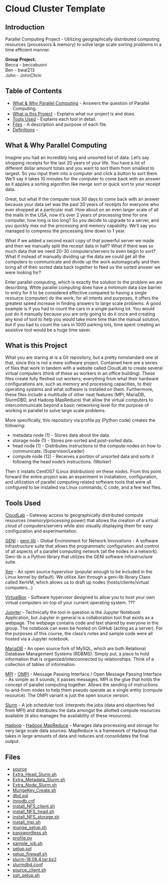 # Cloud Cluster Template
## Introduction
Parallel Computing Project - Utilizing geographically distributed computing resources (processors & memory) to solve large scale sorting problems in a time efficient manner.

<b>Group Project:</b> \
Becca - beccabuoni \
Ben - bwal213 \
John - JohnChrin

## Table of Contents
* [What & Why Parallel Computing]() - Answers the question of Parallel Computing.
* [What is this Project]() - Explains what our project is and does.
* [Tools Used]() - Explains each tool in detail.
* [Files]() - A description and purpose of each file.
* [Definitions]() - 

## What & Why Parallel Computing
Imagine you had an incredibly long and unsorted list of data. Let’s say shopping receipts for the last 20 years of your life. You have a lot of different dollar amount totals and you want to sort them from smallest to largest. So you input them into a computer and click a button to sort them. We’ll say it takes 10 minutes for the computer to come back with an answer as it applies a sorting algorithm like merge sort or quick sort to your receipt data.

Great, but what if the computer took 30 days to come back with an answer because your data set was the past 20 years of receipts for everyone who ever shopped at a particular mall. How about on an even larger scale of all the malls in the USA, now it’s over 2 years of processing time for one computer, how long is too long? So you decide to upgrade to a server, and you quickly max out the processing and memory capability. We’ll say you managed to compress the processing time down to 1 year.

What if we added a second exact copy of that powerful server we made and then we manually split the receipt data in half? What if there was so much data that we need 20-30 computers/servers to even begin to sort? What if instead of manually dividing up the data we could get all the computers to communicate and divide up the work automagically and then bring all of their sorted data back together to feed us the sorted answer we were looking for?

Enter parallel computing, which is exactly the solution to the problem we are describing. While parallel computing does have a minimum data size barrier to entry for it to be considered effective compared to having a single resource (computer) do the work, for all intents and purposes, it offers the greatest speed increase in finding answers to large scale problems. A good example is if you had to count the cars in a single parking lot. You would just do it manually because you are only going to do it once and creating any kind of tool to help you would take more time than the manual solution, but if you had to count the cars in 1000 parking lots, time spent creating an assistive tool would be a huge time saver. 

## What is this Project
What you are staring at is a Git repository, but a pretty nonstandard one at that, since this is not a mere software project. Contained here are a series of files that work in tandem with a website called CloudLab to create several virtual computers (think of these as workers in an office building). These files create fully fleshed out workers; everything from what their hardware configurations are, such as memory and processing capacities, to their operating systems and what software is installed on them. Furthermore, these files include a multitude of other neat features (MPI, MariaDB, SlurmDBD, and Hadoop MapReduce) that allow the virtual computers to intercommunicate beyond a basic networking level for the purpose of working in parallel to solve large scale problems. 

More specifically, this repository via profile.py (Python code) creates the following:
* metadata node (1) - Stores data about the data.
* storage node (1) - Stores pre-sorted and post-sorted data.
* head node (1) - Distributes instructions to the compute nodes on how to communicate. (Supervisor/Leader)
* compute node (12) - Receives a portion of unsorted data and sorts it following the head node’s instructions. (Worker)

Then it installs CentOS7 (Linux distribution) on these nodes. From this point forward the entire project was an experiment in installation, configuration, and utilization of parallel computing related software tools that were all configured to be installed via Linux commands, C code, and a few text files.

## Tools Used
[CloudLab](https://www.cloudlab.us/) - Gateway access to geographically distributed compute resources (memory/processing power) that allows the creation of a virtual cloud of computers/servers while also visually displaying them for easy configuration and experimentation. 

[GENI]() - [geni-lib]( https://geni-lib.readthedocs.io/en/latest/intro/intro.html) - Global Environment for Network Innovations - A software infrastructure suite that allows the programmatic configuration and control of all aspects of a parallel computing network (all the nodes in a network). Geni-lib is a Python library that utilizes the GENI software infrastructure suite. 

[Xen]( https://xenproject.org/about-us/) - An open source hypervisor (popular enough to be included in the Linux kernel by default). We utilize Xen through a geni-lib library Class called XenVM, which allows us to draft up nodes (hosts/clients/virtual computers…)

[VirtualBox]( https://www.virtualbox.org/) - Software hypervisor designed to allow you to host your own virtual computers on-top of your current operating system. ???

[Jupyter]( https://jupyter.org/) - Technically the tool in question is the Jupyter Notebook Application, but Jupyter in general is a collaboration tool that exists as a webpage. The webpage contains code and text shared by everyone in the group. The notebook can even be hosted on GitHub (acting as a server). For the purposes of this course, the class’s notes and sample code were all hosted via a Jupyter notebook. 

[MariaDB](https://mariadb.org/about/) - An open source fork of MySQL, which are both Relational Database Management Systems (RDBMS). Simply put, a place to hold information that is organized/interconnected by relationships. Think of a collection of tables of information. 

[MPI](http://mpitutorial.com/tutorials/mpi-introduction/) - [OMPI]( https://www.open-mpi.org/) - Message Passing Interface / Open Message Passing Interface - As simple as it sounds, it passes messages. MPI is the glue that holds the concept of parallel computing together. Allows the sending of instructions to-and-from nodes to help them pseudo operate as a single entity (compute resource). The OMPI variant is just the open source version.

[Slurm](https://slurm.schedmd.com/overview.html) - A job scheduler tool. Interprets the jobs (data and objectives fed from MPI) and distributes the data amongst the allotted compute resources available (it also manages the availability of these resources).

[Hadoop](https://www.sas.com/en_us/insights/big-data/hadoop.html) - [Hadoop MapReduce]( https://docs.marklogic.com/guide/mapreduce/hadoop#id_73616) - Manages data processing and storage for very large scale data sources. MapReduce is a framework of Hadoop that takes in large amounts of data and reduces and consolidates the final output. 

## Files
* [source]()
* [Extra_Head_Slurm.sh]() 
* [Extra_Metadata_Slurm.sh]() 
* [Extra_Node_Slurm.sh]() 
* [MungeKey_Create.sh]() 
* [dbd.sql]() 
* [innodb.cnf]() 
* [install_NFS_client.sh]() 
* [install_NFS_head.sh]() 
* [install_NFS_storage.sh]() 
* [install_mpi.sh]()
* [munge_setup.sh]() 
* [passwordless.sh]() 
* [profile.py]() 
* [sample_job.sh]() 
* [setup.sql]() 
* [setup_firewall.sh]() 
* [slurm-18.08.4.tar.bz2]() 
* [slurmdbd.conf]() 
* [source_client.sh]()
* [ssh_setup.sh]() 
